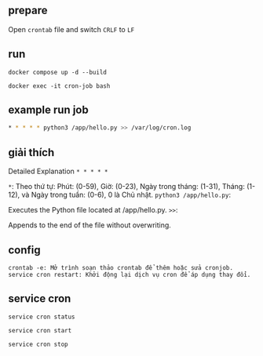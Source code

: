 ## prepare

Open `crontab` file and switch `CRLF` to `LF`

## run

```shell
docker compose up -d --build
```

```shell
docker exec -it cron-job bash
```

## example run job

```bash
* * * * * python3 /app/hello.py >> /var/log/cron.log
```

## giải thích

Detailed Explanation
`* * * * *`

`*`: Theo thứ tự: Phút: (0-59), Giờ: (0-23), Ngày trong tháng: (1-31), Tháng: (1-12), và Ngày trong tuần: (0-6), 0 là Chủ nhật.
`python3 /app/hello.py`:

Executes the Python file located at /app/hello.py.
`>>`:

Appends to the end of the file without overwriting.

## config

`crontab -e: Mở trình soạn thảo crontab để thêm hoặc sửa cronjob.` <br/>
`service cron restart: Khởi động lại dịch vụ cron để áp dụng thay đổi.`

## service cron

```shell
service cron status
```

```shell
service cron start
```

```shell
service cron stop
```
